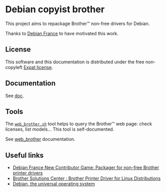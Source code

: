 Debian copyist brother
======================

This project aims to repackage Brother™ non-free drivers for Debian.

Thanks to [Debian France](https://france.debian.net/) to have motivated this work.

License
-------

This software and this documentation is distributed under the free non-copyleft [Expat license](COPYING.md).

Documentation
-------------

See [doc](doc).

Tools
-----

The [`web_brother.sh`](tools/web_brother.sh) tool helps to query the Brother™ web page: check licenses, list models… This tool is self-documented.

See [web_brother](doc/web_brother.md) documentation.

Useful links
------------

* [Debian France New Contributor Game: Packager for non-free Brother printer drivers](https://wiki.debian.org/DebianFrance/NewContributorGame#Packager_for_non-free_Brother_printer_drivers)
* [Brother Solutions Center : Brother Printer Driver for Linux Distributions](http://welcome.solutions.brother.com/bsc/public_s/id/linux/en/download_prn.html)
* [Debian, the universal operating system](https://www.debian.org/)
